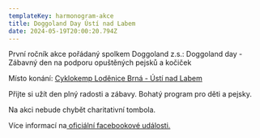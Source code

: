 ```yaml
---
templateKey: harmonogram-akce
title: Doggoland Day Ústí nad Labem
date: 2024-05-19T20:00:20.794Z
---
```

První ročník akce pořádaný spolkem Doggoland z.s.: Doggoland day -  Zábavný den na podporu opuštěných pejsků a kočiček

Místo konání: [Cyklokemp Loděnice Brná - Ústí nad Labem](https://www.facebook.com/CyklokempLodenice)

Přijte si užít den plný radosti a zábavy. Bohatý program pro děti a pejsky. 

Na akci nebude chybět charitativní tombola. 

Více informací na[ oficiální facebookové události.](https://fb.me/e/71UBedVyY)